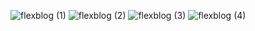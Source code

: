 ![flexblog (1)](https://github.com/user-attachments/assets/513a44ef-2b84-4cb4-9b9f-14426f9ca5b6)
![flexblog (2)](https://github.com/user-attachments/assets/953e82b5-e121-46ae-b5ae-cd7f4256eb3e)
![flexblog (3)](https://github.com/user-attachments/assets/e02b6381-60eb-43bd-b87d-d972f5bf707f)
![flexblog (4)](https://github.com/user-attachments/assets/981cc2d8-baaf-4685-8c9f-0ad4ea3b4208)
